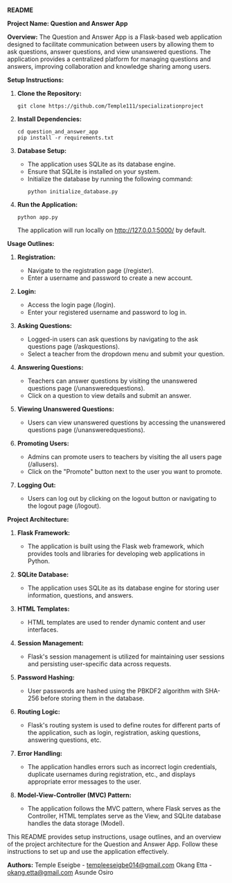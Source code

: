 **README**

**Project Name: Question and Answer App**

**Overview:**
The Question and Answer App is a Flask-based web application designed to facilitate communication between users by allowing them to ask questions, answer questions, and view unanswered questions. The application provides a centralized platform for managing questions and answers, improving collaboration and knowledge sharing among users.

**Setup Instructions:**

1. **Clone the Repository:**
   ```
   git clone https://github.com/Temple111/specializationproject
   ```

2. **Install Dependencies:**
   ```
   cd question_and_answer_app
   pip install -r requirements.txt
   ```

3. **Database Setup:**
   - The application uses SQLite as its database engine.
   - Ensure that SQLite is installed on your system.
   - Initialize the database by running the following command:
     ```
     python initialize_database.py
     ```

4. **Run the Application:**
   ```
   python app.py
   ```
   The application will run locally on http://127.0.0.1:5000/ by default.

**Usage Outlines:**

1. **Registration:**
   - Navigate to the registration page (/register).
   - Enter a username and password to create a new account.

2. **Login:**
   - Access the login page (/login).
   - Enter your registered username and password to log in.

3. **Asking Questions:**
   - Logged-in users can ask questions by navigating to the ask questions page (/askquestions).
   - Select a teacher from the dropdown menu and submit your question.

4. **Answering Questions:**
   - Teachers can answer questions by visiting the unanswered questions page (/unansweredquestions).
   - Click on a question to view details and submit an answer.

5. **Viewing Unanswered Questions:**
   - Users can view unanswered questions by accessing the unanswered questions page (/unansweredquestions).

6. **Promoting Users:**
   - Admins can promote users to teachers by visiting the all users page (/allusers).
   - Click on the "Promote" button next to the user you want to promote.

7. **Logging Out:**
   - Users can log out by clicking on the logout button or navigating to the logout page (/logout).

**Project Architecture:**

1. **Flask Framework:**
   - The application is built using the Flask web framework, which provides tools and libraries for developing web applications in Python.

2. **SQLite Database:**
   - The application uses SQLite as its database engine for storing user information, questions, and answers.

3. **HTML Templates:**
   - HTML templates are used to render dynamic content and user interfaces.

4. **Session Management:**
   - Flask's session management is utilized for maintaining user sessions and persisting user-specific data across requests.

5. **Password Hashing:**
   - User passwords are hashed using the PBKDF2 algorithm with SHA-256 before storing them in the database.

6. **Routing Logic:**
   - Flask's routing system is used to define routes for different parts of the application, such as login, registration, asking questions, answering questions, etc.

7. **Error Handling:**
   - The application handles errors such as incorrect login credentials, duplicate usernames during registration, etc., and displays appropriate error messages to the user.

8. **Model-View-Controller (MVC) Pattern:**
   - The application follows the MVC pattern, where Flask serves as the Controller, HTML templates serve as the View, and SQLite database handles the data storage (Model).

This README provides setup instructions, usage outlines, and an overview of the project architecture for the Question and Answer App. Follow these instructions to set up and use the application effectively.



**Authors:**
Temple Eseigbe - templeeseigbe014@gmail.com
Okang Etta - okang.etta@gmail.com
Asunde Osiro
